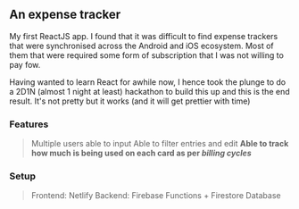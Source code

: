 ## An expense tracker

My first ReactJS app. I found that it was difficult to find expense trackers that were synchronised across the Android and iOS ecosystem. Most of them that were required some form of subscription that I was not willing to pay fow.

Having wanted to learn React for awhile now, I hence took the plunge to do a 2D1N (almost 1 night at least) hackathon to build this up and this is the end result. It's not pretty but it works (and it will get prettier with time)

### Features

> Multiple users able to input
> Able to filter entries and edit
> **Able to track how much is being used on each card as per _billing cycles_**

### Setup

> Frontend: Netlify
> Backend: Firebase Functions + Firestore Database
